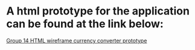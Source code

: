# A html prototype for the application can be found at the link below:

[Group 14 HTML wireframe currency converter prototype](https://affectionate-pike-5137f4.netlify.app/?#)
